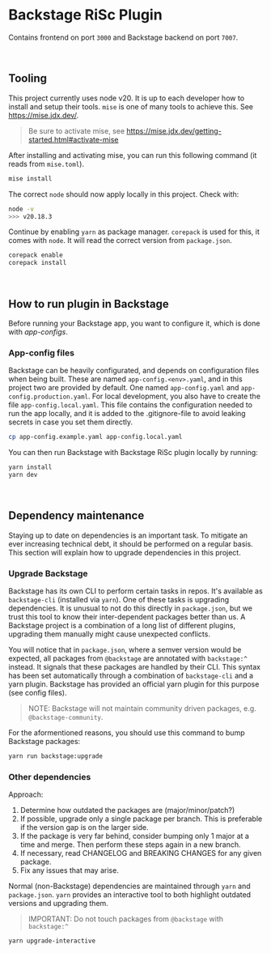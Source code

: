 # Backstage RiSc Plugin

Contains frontend on port `3000` and Backstage backend on port `7007`.

<br>

## Tooling

This project currently uses node v20. It is up to each developer how to install and setup their tools.
`mise` is one of many tools to achieve this. See https://mise.jdx.dev/.

> Be sure to activate mise, see https://mise.jdx.dev/getting-started.html#activate-mise

After installing and activating mise, you can run this following command (it reads from `mise.toml`).

```sh
mise install
```

The correct `node` should now apply locally in this project. Check with:

```sh
node -v
>>> v20.18.3
```

Continue by enabling `yarn` as package manager. `corepack` is used for this, it comes with `node`.
It will read the correct version from `package.json`.

```sh
corepack enable
corepack install
```

<br>

## How to run plugin in Backstage

Before running your Backstage app, you want to configure it, which is done with _app-configs_.

### App-config files

Backstage can be heavily configurated, and depends on configuration files when being built.
These are named `app-config.<env>.yaml`, and in this project two are provided by default. One named `app-config.yaml` and `app-config.production.yaml`.
For local development, you also have to create the file `app-config.local.yaml`. This file contains the configuration needed to run the app locally, and it is added to the .gitignore-file to avoid leaking secrets in case you set them directly.

```sh
cp app-config.example.yaml app-config.local.yaml
```

You can then run Backstage with Backstage RiSc plugin locally by running:

```sh
yarn install
yarn dev
```

<br>

## Dependency maintenance

Staying up to date on dependencies is an important task. To mitigate an ever increasing technical debt, it should be performed on a regular basis. This section will explain how to upgrade dependencies in this project.

### Upgrade Backstage

Backstage has its own CLI to perform certain tasks in repos. It's available as `backstage-cli` (installed via `yarn`).
One of these tasks is upgrading dependencies. It is unusual to not do this directly in `package.json`, but we trust this tool to know their inter-dependent packages better than us. A Backstage project is a combination of a long list of different plugins, upgrading them manually might cause unexpected conflicts.

You will notice that in `package.json`, where a semver version would be expected, all packages from `@backstage` are annotated with `backstage:^` instead. It signals that these packages are handled by their CLI. This syntax has been set automatically through a combination of `backstage-cli` and a yarn plugin. Backstage has provided an official yarn plugin for this purpose (see config files).

> NOTE: Backstage will not maintain community driven packages, e.g. `@backstage-community`.

For the aformentioned reasons, you should use this command to bump Backstage packages:

```sh
yarn run backstage:upgrade
```

### Other dependencies

Approach:

1. Determine how outdated the packages are (major/minor/patch?)
2. If possible, upgrade only a single package per branch. This is preferable if the version gap is on the larger side.
3. If the package is very far behind, consider bumping only 1 major at a time and merge. Then perform these steps again in a new branch.
4. If necessary, read CHANGELOG and BREAKING CHANGES for any given package.
5. Fix any issues that may arise.

Normal (non-Backstage) dependencies are maintained through `yarn` and `package.json`.
`yarn` provides an interactive tool to both highlight outdated versions and upgrading them.

> IMPORTANT: Do not touch packages from `@backstage` with `backstage:^`

```sh
yarn upgrade-interactive
```
